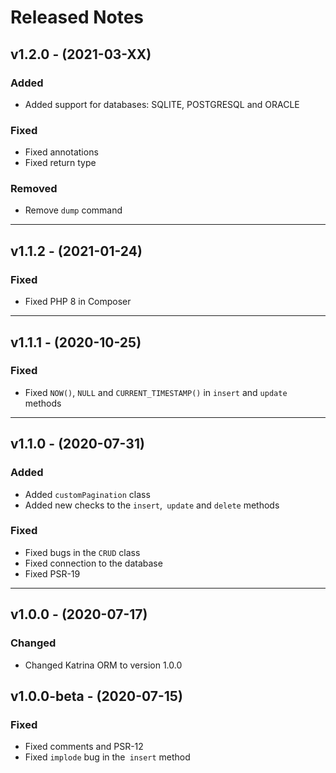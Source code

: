 # Released Notes

## v1.2.0 - (2021-03-XX)

### Added

- Added support for databases: SQLITE, POSTGRESQL and ORACLE

### Fixed

- Fixed annotations
- Fixed return type

### Removed

- Remove `dump` command
------------------------------------------------------------------------

## v1.1.2 - (2021-01-24)

### Fixed

- Fixed PHP 8 in Composer
------------------------------------------------------------------------

## v1.1.1 - (2020-10-25)

### Fixed

- Fixed `NOW()`, `NULL` and `CURRENT_TIMESTAMP()` in `insert` and `update` methods
------------------------------------------------------------------------

## v1.1.0 - (2020-07-31)

### Added

- Added `customPagination` class
- Added new checks to the `insert`,` update` and `delete` methods

### Fixed

- Fixed bugs in the `CRUD` class
- Fixed connection to the database
- Fixed PSR-19
------------------------------------------------------------------------
## v1.0.0 - (2020-07-17)

### Changed

- Changed Katrina ORM to version 1.0.0

## v1.0.0-beta - (2020-07-15)

### Fixed

- Fixed comments and PSR-12
- Fixed `implode` bug in the` insert` method